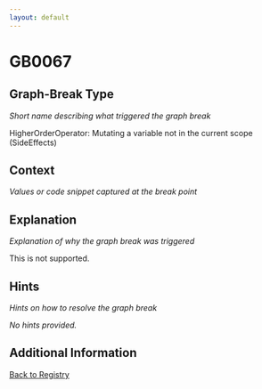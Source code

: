 ```yaml
---
layout: default
---
```

# GB0067

## Graph-Break Type
*Short name describing what triggered the graph break*

HigherOrderOperator: Mutating a variable not in the current scope (SideEffects)

## Context
*Values or code snippet captured at the break point*



## Explanation
*Explanation of why the graph break was triggered*

This is not supported.

## Hints
*Hints on how to resolve the graph break*

*No hints provided.*


## Additional Information

<!-- ADDITIONAL INFORMATION START - Add custom information below this line -->

<!-- ADDITIONAL INFORMATION END -->

[Back to Registry](../index.html)
